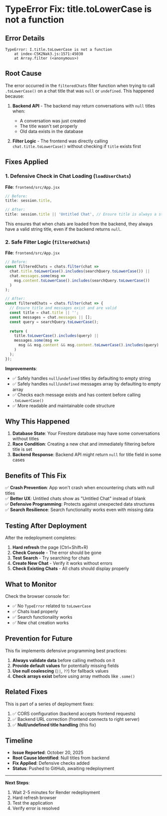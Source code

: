 # TypeError Fix: title.toLowerCase is not a function

## Error Details

```
TypeError: I.title.toLowerCase is not a function
    at index-C5K2Nak3.js:1571:45030
    at Array.filter (<anonymous>)
```

## Root Cause

The error occurred in the `filteredChats` filter function when trying to call `.toLowerCase()` on a chat title that was `null` or `undefined`. This happened because:

1. **Backend API** - The backend may return conversations with `null` titles when:
   - A conversation was just created
   - The title wasn't set properly
   - Old data exists in the database

2. **Filter Logic** - The frontend was directly calling `chat.title.toLowerCase()` without checking if `title` exists first

## Fixes Applied

### 1. Defensive Check in Chat Loading (`loadUserChats`)
**File**: `frontend/src/App.jsx`

```javascript
// Before:
title: session.title,

// After:
title: session.title || 'Untitled Chat', // Ensure title is always a string
```

This ensures that when chats are loaded from the backend, they always have a valid string title, even if the backend returns `null`.

### 2. Safe Filter Logic (`filteredChats`)
**File**: `frontend/src/App.jsx`

```javascript
// Before:
const filteredChats = chats.filter(chat => 
  chat.title.toLowerCase().includes(searchQuery.toLowerCase()) ||
  chat.messages.some(msg => 
    msg.content.toLowerCase().includes(searchQuery.toLowerCase())
  )
);

// After:
const filteredChats = chats.filter(chat => {
  // Ensure title and messages exist and are valid
  const title = chat.title || '';
  const messages = chat.messages || [];
  const query = searchQuery.toLowerCase();
  
  return (
    title.toLowerCase().includes(query) ||
    messages.some(msg => 
      msg && msg.content && msg.content.toLowerCase().includes(query)
    )
  );
});
```

**Improvements**:
- ✅ Safely handles `null`/`undefined` titles by defaulting to empty string
- ✅ Safely handles `null`/`undefined` messages array by defaulting to empty array
- ✅ Checks each message exists and has content before calling `.toLowerCase()`
- ✅ More readable and maintainable code structure

## Why This Happened

1. **Database State**: Your Firestore database may have some conversations without titles
2. **Race Condition**: Creating a new chat and immediately filtering before title is set
3. **Backend Response**: Backend API might return `null` for title field in some cases

## Benefits of This Fix

✅ **Crash Prevention**: App won't crash when encountering chats with null titles  
✅ **Better UX**: Untitled chats show as "Untitled Chat" instead of blank  
✅ **Defensive Programming**: Protects against unexpected data structures  
✅ **Search Resilience**: Search functionality works even with missing data  

## Testing After Deployment

After the redeployment completes:

1. **Hard refresh** the page (Ctrl+Shift+R)
2. **Check Console** - The error should be gone
3. **Test Search** - Try searching for chats
4. **Create New Chat** - Verify it works without errors
5. **Check Existing Chats** - All chats should display properly

## What to Monitor

Check the browser console for:
- ✅ No `TypeError` related to `toLowerCase`
- ✅ Chats load properly
- ✅ Search functionality works
- ✅ New chat creation works

## Prevention for Future

This fix implements defensive programming best practices:

1. **Always validate data** before calling methods on it
2. **Provide default values** for potentially missing fields
3. **Use null coalescing** (`||`, `??`) for fallback values
4. **Check arrays exist** before using array methods like `.some()`

## Related Fixes

This is part of a series of deployment fixes:
1. ✅ CORS configuration (backend accepts frontend requests)
2. ✅ Backend URL correction (frontend connects to right server)
3. ✅ **Null/undefined title handling** (this fix)

## Timeline

- **Issue Reported**: October 20, 2025
- **Root Cause Identified**: Null titles from backend
- **Fix Applied**: Defensive checks added
- **Status**: Pushed to GitHub, awaiting redeployment

---

**Next Steps**:
1. Wait 2-5 minutes for Render redeployment
2. Hard refresh browser
3. Test the application
4. Verify error is resolved
